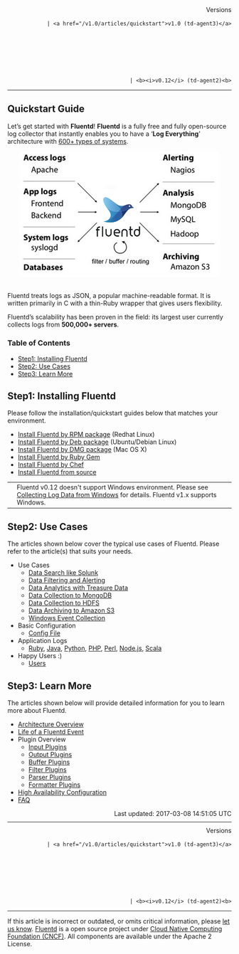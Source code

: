 <article>
<div style="text-align:right">
<div style="text-align:right">
Versions 
  
    
    | <a href="/v1.0/articles/quickstart">v1.0 (td-agent3)</a>
    
  

  

  
    
    | <b><i>v0.12</i> (td-agent2)<b>
</b></b>
</div>
</div>
<hr size="1" style="margin-top: 10px; margin-bottom: 10px; color: rgba(0, 0, 0, .15);"/>
<hgroup>
<h1>Quickstart Guide</h1>
</hgroup>
<p>Let’s get started with <strong>Fluentd</strong>! <strong>Fluentd</strong> is a fully free and fully open-source log collector that instantly enables you to have a ‘<strong>Log Everything</strong>’ architecture with <a href="http://fluentd.org/plugin/">600+ types of systems</a>.</p>
<center>
<img src="/images/fluentd-architecture.png" width="450px"/><br/><br/>
</center>
<p>Fluentd treats logs as JSON, a popular machine-readable format. It is written primarily in C with a thin-Ruby wrapper that gives users flexibility.</p>
<p>Fluentd’s scalability has been proven in the field: its largest user currently collects logs from <strong>500,000+ servers</strong>.</p>
<a name="step1:-installing-fluentd"></a>
<section id="table-of-contents"><h3>Table of Contents</h3>
<ul id="toc">
<li class="toc-item"><a href="#step1:-installing-fluentd">Step1: Installing Fluentd</a></li>
<li class="toc-item"><a href="#step2:-use-cases">Step2: Use Cases</a></li>
<li class="toc-item"><a href="#step3:-learn-more">Step3: Learn More</a></li>
</ul>
</section>
<h2>Step1: Installing Fluentd</h2>
<p>Please follow the installation/quickstart guides below that matches your environment.</p>
<ul>
<li>
<a href="install-by-rpm">Install Fluentd by RPM package</a> (Redhat Linux)</li>
<li>
<a href="install-by-deb">Install Fluentd by Deb package</a> (Ubuntu/Debian Linux)</li>
<li>
<a href="install-by-dmg">Install Fluentd by DMG package</a> (Mac OS X)</li>
<li><a href="install-by-gem">Install Fluentd by Ruby Gem</a></li>
<li><a href="install-by-chef">Install Fluentd by Chef</a></li>
<li><a href="install-from-source">Install Fluentd from source</a></li>
</ul>
<table class="note">
<td class="icon"></td>
<td class="content">Fluentd v0.12 doesn't support Windows environment. Please see <a href="windows">Collecting Log Data from Windows</a> for details. Fluentd v1.x supports Windows.</td>
</table>
<a name="step2:-use-cases"></a><h2>Step2: Use Cases</h2>
<p>The articles shown below cover the typical use cases of Fluentd. Please refer to the article(s) that suits your needs.</p>
<ul>
<li>Use Cases

<ul>
<li><a href="free-alternative-to-splunk-by-fluentd">Data Search like Splunk</a></li>
<li><a href="splunk-like-grep-and-alert-email">Data Filtering and Alerting</a></li>
<li><a href="http-to-td">Data Analytics with Treasure Data</a></li>
<li><a href="apache-to-mongodb">Data Collection to MongoDB</a></li>
<li><a href="http-to-hdfs">Data Collection to HDFS</a></li>
<li><a href="apache-to-s3">Data Archiving to Amazon S3</a></li>
<li><a href="windows">Windows Event Collection</a></li>
</ul>
</li>
<li>Basic Configuration

<ul>
<li><a href="config-file">Config File</a></li>
</ul>
</li>
<li>Application Logs

<ul>
<li>
<a href="ruby">Ruby</a>, <a href="java">Java</a>, <a href="python">Python</a>, <a href="php">PHP</a>, <a href="perl">Perl</a>, <a href="nodejs">Node.js</a>, <a href="scala">Scala</a>
</li>
</ul>
</li>
<li>Happy Users :)

<ul>
<li><a href="users">Users</a></li>
</ul>
</li>
</ul>
<a name="step3:-learn-more"></a><h2>Step3: Learn More</h2>
<p>The articles shown below will provide detailed information for you to learn more about Fluentd.</p>
<ul>
<li><a href="architecture">Architecture Overview</a></li>
<li><a href="life-of-a-fluentd-event">Life of a Fluentd Event</a></li>
<li>Plugin Overview

<ul>
<li><a href="input-plugin-overview">Input Plugins</a></li>
<li><a href="output-plugin-overview">Output Plugins</a></li>
<li><a href="buffer-plugin-overview">Buffer Plugins</a></li>
<li><a href="filter-plugin-overview">Filter Plugins</a></li>
<li><a href="parser-plugin-overview">Parser Plugins</a></li>
<li><a href="formatter-plugin-overview">Formatter Plugins</a></li>
</ul>
</li>
<li><a href="high-availability">High Availability Configuration</a></li>
<li><a href="faq">FAQ</a></li>
</ul>
<div style="text-align:right">
  Last updated: 2017-03-08 14:51:05 UTC
  </div>
<hr size="1" style="margin-top: 10px; margin-bottom: 10px; color: rgba(0, 0, 0, .15);"/>
<div style="text-align:right">
Versions 
  
    
    | <a href="/v1.0/articles/quickstart">v1.0 (td-agent3)</a>
    
  

  

  
    
    | <b><i>v0.12</i> (td-agent2)<b>
</b></b>
</div>
<hr size="1" style="margin-top: 10px; margin-bottom: 10px; color: rgba(0, 0, 0, .15);"/>
<p>
    If this article is incorrect or outdated, or omits critical information, please <a href="https://github.com/fluent/fluentd-docs/issues?state=open">let us know</a>. <a href="http://www.fluentd.org/">Fluentd</a> is a  open source project under <a href="https://cncf.io/">Cloud Native Computing Foundation (CNCF)</a>. All components are available under the Apache 2 License.
  </p>
</article>